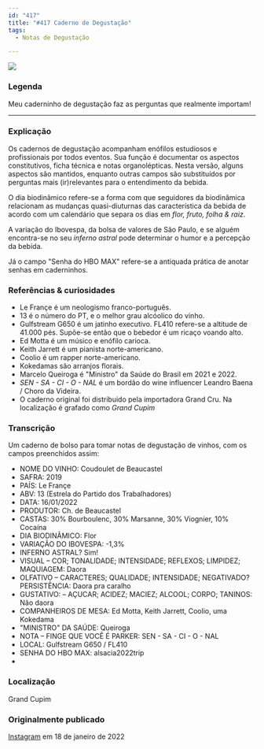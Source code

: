 ```yaml
---
id: "417"
title: "#417 Caderno de Degustação"
tags:
  - Notas de Degustação

---
```


![](https://bebiodicionario-com.s3.amazonaws.com/media/posts/202201/BOD417.jpg)

### Legenda

Meu caderninho de degustação faz as perguntas que realmente importam!

---

### Explicação

Os cadernos de degustação acompanham enófilos estudiosos e profissionais por todos eventos. Sua função é documentar os aspectos constitutivos, ficha técnica e notas organolépticas. Nesta versão, alguns aspectos são mantidos, enquanto outras campos são substituídos por perguntas mais (ir)relevantes para o entendimento da bebida. 

O dia biodinâmico refere-se a forma com que seguidores da biodinâmica relacionam as mudanças quasi-diuturnas das característica da bebida de acordo com um calendário que separa os dias em *flor, fruto, folha & raiz*. 

A variação do Ibovespa, da bolsa de valores de São Paulo, e se alguém encontra-se no seu *inferno astral* pode determinar o humor e a percepção da bebida. 

Já o campo "Senha do HBO MAX" refere-se a antiquada prática de anotar senhas em caderninhos.

### Referências & curiosidades

- Le Françe é um neologismo franco-português.
- 13 é o número do PT, e o melhor grau alcóolico do vinho.
- Gulfstream G650 é um jatinho executivo. FL410 refere-se a altitude de 41.000 pés. Supõe-se então que o bebedor é um ricaço  voando alto. 
- Ed Motta é um músico e enófilo carioca.
- Keith Jarrett é um pianista norte-americano.
- Coolio é um rapper norte-americano.
- Kokedamas são arranjos florais. 
- Marcelo Queiroga é "Ministro" da Saúde do Brasil em 2021 e 2022. 
- *SEN - SA - CI - O - NAL* é um bordão do wine influencer Leandro Baena / Choro da Videira.
- O caderno original foi distribuido pela importadora Grand Cru. Na localização é grafado como *Grand Cupim*

### Transcrição
Um caderno de bolso para tomar notas de degustação de vinhos, com os campos preenchidos assim:

- NOME DO VINHO: Coudoulet de Beaucastel
- SAFRA: 2019
- PAÍS: Le Françe
- ABV: 13 (Estrela do Partido dos Trabalhadores)
- DATA: 16/01/2022
- PRODUTOR: Ch. de Beaucastel
- CASTAS: 30% Bourboulenc, 30% Marsanne, 30% Viognier, 10% Cocaína
- DIA BIODINÂMICO: Flor
- VARIAÇÃO DO IBOVESPA: -1,3%
- INFERNO ASTRAL? Sim!
- VISUAL – COR; TONALIDADE; INTENSIDADE; REFLEXOS; LIMPIDEZ; MAQUIAGEM: Daora
- OLFATIVO – CARACTERES; QUALIDADE; INTENSIDADE; NEGATIVADO? PERSISTÊNCIA: Daora pra caralho
- GUSTATIVO: – AÇUCAR; ACIDEZ; MACIEZ; ALCOOL; CORPO; TANINOS: Não daora
- COMPANHEIROS DE MESA: Ed Motta, Keith Jarrett, Coolio, uma Kokedama
- "MINISTRO" DA SAÚDE: Queiroga
- NOTA – FINGE QUE VOCÊ É PARKER: SEN - SA - CI - O - NAL
- LOCAL: Gulfstream G650 / FL410
- SENHA DO HBO MAX: alsacia2022trip
- 
### Localização

Grand Cupim

### Originalmente publicado 

[Instagram](https://www.instagram.com/p/CY2gDyirPQp/) em 18 de janeiro de 2022
